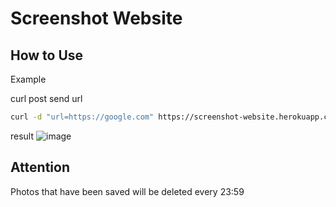 # Screenshot Website

## How to Use

Example 

curl post send url
```bash
curl -d "url=https://google.com" https://screenshot-website.herokuapp.com/?api_key=12345678

```

result
![image](https://user-images.githubusercontent.com/41193120/134798092-448f9852-5534-43d6-b573-4834b1b33c8d.png)


## Attention
Photos that have been saved will be deleted every 23:59
